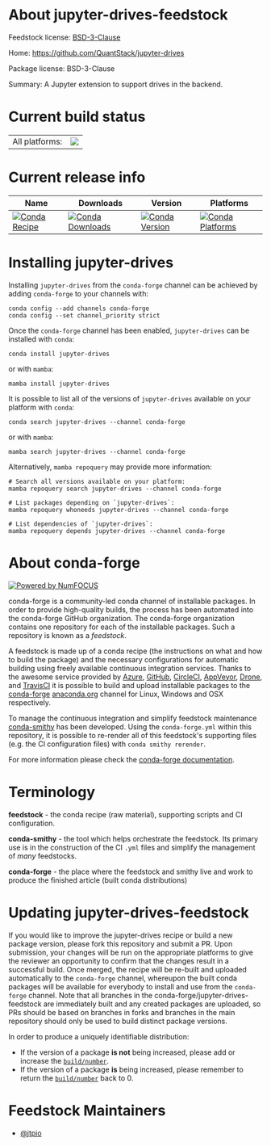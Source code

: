About jupyter-drives-feedstock
==============================

Feedstock license: [BSD-3-Clause](https://github.com/conda-forge/jupyter-drives-feedstock/blob/main/LICENSE.txt)

Home: https://github.com/QuantStack/jupyter-drives

Package license: BSD-3-Clause

Summary: A Jupyter extension to support drives in the backend.

Current build status
====================


<table><tr><td>All platforms:</td>
    <td>
      <a href="https://dev.azure.com/conda-forge/feedstock-builds/_build/latest?definitionId=25781&branchName=main">
        <img src="https://dev.azure.com/conda-forge/feedstock-builds/_apis/build/status/jupyter-drives-feedstock?branchName=main">
      </a>
    </td>
  </tr>
</table>

Current release info
====================

| Name | Downloads | Version | Platforms |
| --- | --- | --- | --- |
| [![Conda Recipe](https://img.shields.io/badge/recipe-jupyter--drives-green.svg)](https://anaconda.org/conda-forge/jupyter-drives) | [![Conda Downloads](https://img.shields.io/conda/dn/conda-forge/jupyter-drives.svg)](https://anaconda.org/conda-forge/jupyter-drives) | [![Conda Version](https://img.shields.io/conda/vn/conda-forge/jupyter-drives.svg)](https://anaconda.org/conda-forge/jupyter-drives) | [![Conda Platforms](https://img.shields.io/conda/pn/conda-forge/jupyter-drives.svg)](https://anaconda.org/conda-forge/jupyter-drives) |

Installing jupyter-drives
=========================

Installing `jupyter-drives` from the `conda-forge` channel can be achieved by adding `conda-forge` to your channels with:

```
conda config --add channels conda-forge
conda config --set channel_priority strict
```

Once the `conda-forge` channel has been enabled, `jupyter-drives` can be installed with `conda`:

```
conda install jupyter-drives
```

or with `mamba`:

```
mamba install jupyter-drives
```

It is possible to list all of the versions of `jupyter-drives` available on your platform with `conda`:

```
conda search jupyter-drives --channel conda-forge
```

or with `mamba`:

```
mamba search jupyter-drives --channel conda-forge
```

Alternatively, `mamba repoquery` may provide more information:

```
# Search all versions available on your platform:
mamba repoquery search jupyter-drives --channel conda-forge

# List packages depending on `jupyter-drives`:
mamba repoquery whoneeds jupyter-drives --channel conda-forge

# List dependencies of `jupyter-drives`:
mamba repoquery depends jupyter-drives --channel conda-forge
```


About conda-forge
=================

[![Powered by
NumFOCUS](https://img.shields.io/badge/powered%20by-NumFOCUS-orange.svg?style=flat&colorA=E1523D&colorB=007D8A)](https://numfocus.org)

conda-forge is a community-led conda channel of installable packages.
In order to provide high-quality builds, the process has been automated into the
conda-forge GitHub organization. The conda-forge organization contains one repository
for each of the installable packages. Such a repository is known as a *feedstock*.

A feedstock is made up of a conda recipe (the instructions on what and how to build
the package) and the necessary configurations for automatic building using freely
available continuous integration services. Thanks to the awesome service provided by
[Azure](https://azure.microsoft.com/en-us/services/devops/), [GitHub](https://github.com/),
[CircleCI](https://circleci.com/), [AppVeyor](https://www.appveyor.com/),
[Drone](https://cloud.drone.io/welcome), and [TravisCI](https://travis-ci.com/)
it is possible to build and upload installable packages to the
[conda-forge](https://anaconda.org/conda-forge) [anaconda.org](https://anaconda.org/)
channel for Linux, Windows and OSX respectively.

To manage the continuous integration and simplify feedstock maintenance
[conda-smithy](https://github.com/conda-forge/conda-smithy) has been developed.
Using the ``conda-forge.yml`` within this repository, it is possible to re-render all of
this feedstock's supporting files (e.g. the CI configuration files) with ``conda smithy rerender``.

For more information please check the [conda-forge documentation](https://conda-forge.org/docs/).

Terminology
===========

**feedstock** - the conda recipe (raw material), supporting scripts and CI configuration.

**conda-smithy** - the tool which helps orchestrate the feedstock.
                   Its primary use is in the construction of the CI ``.yml`` files
                   and simplify the management of *many* feedstocks.

**conda-forge** - the place where the feedstock and smithy live and work to
                  produce the finished article (built conda distributions)


Updating jupyter-drives-feedstock
=================================

If you would like to improve the jupyter-drives recipe or build a new
package version, please fork this repository and submit a PR. Upon submission,
your changes will be run on the appropriate platforms to give the reviewer an
opportunity to confirm that the changes result in a successful build. Once
merged, the recipe will be re-built and uploaded automatically to the
`conda-forge` channel, whereupon the built conda packages will be available for
everybody to install and use from the `conda-forge` channel.
Note that all branches in the conda-forge/jupyter-drives-feedstock are
immediately built and any created packages are uploaded, so PRs should be based
on branches in forks and branches in the main repository should only be used to
build distinct package versions.

In order to produce a uniquely identifiable distribution:
 * If the version of a package **is not** being increased, please add or increase
   the [``build/number``](https://docs.conda.io/projects/conda-build/en/latest/resources/define-metadata.html#build-number-and-string).
 * If the version of a package **is** being increased, please remember to return
   the [``build/number``](https://docs.conda.io/projects/conda-build/en/latest/resources/define-metadata.html#build-number-and-string)
   back to 0.

Feedstock Maintainers
=====================

* [@jtpio](https://github.com/jtpio/)

